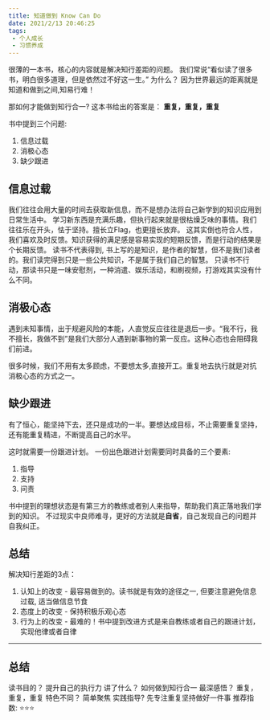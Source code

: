 ```yaml
---
title: 知道做到 Know Can Do
date: 2021/2/13 20:46:25
tags:
 - 个人成长
 - 习惯养成
---
```

很薄的一本书，核心的内容就是解决知行差距的问题。 我们常说“看似读了很多书，明白很多道理，但是依然过不好这一生。” 为什么？ 因为世界最远的距离就是知道和做到之间,知易行难！

那如何才能做到知行合一? 这本书给出的答案是： **重复，重复，重复**

书中提到三个问题:
1. 信息过载
2. 消极心态
3. 缺少跟进

<!-- more -->

## 信息过载
我们往往会用大量的时间去获取新信息，而不是想办法将自己新学到的知识应用到日常生活中。
学习新东西是充满乐趣，但执行起来就是很枯燥乏味的事情。我们往往乐在开头，怯于坚持。擅长立Flag，也更擅长放弃。
这其实倒也符合人性，我们喜欢及时反馈。知识获得的满足感是容易实现的短期反馈，而是行动的结果是个长期反馈。
读书不代表得到, 书上写的是知识，是作者的智慧，但不是我们读者的。我们读完得到只是一些公共知识，不是属于我们自己的智慧。
只读书不行动，那读书只是一味安慰剂，一种消遣、娱乐活动，和刷视频，打游戏其实没有什么不同。

## 消极心态
遇到未知事情，出于规避风险的本能，人直觉反应往往是退后一步。“我不行，我不擅长，我做不到”是我们大部分人遇到新事物的第一反应。这种心态也会阻碍我们前进。

很多时候，我们不用有太多顾虑，不要想太多,直接开工。重复地去执行就是对抗消极心态的方式之一。

## 缺少跟进
有了恒心，能坚持下去，还只是成功的一半。要想达成目标，不止需要重复坚持，还有能重复精进，不断提高自己的水平。

这时就需要一份跟进计划。 一份出色跟进计划需要同时具备的三个要素:
1. 指导
2. 支持
3. 问责

书中提到的理想状态是有第三方的教练或者别人来指导，帮助我们真正落地我们学到的知识。
不过现实中良师难寻，更好的方法就是**自省**，自己发现自己的问题并自我纠正。

## 总结
解决知行差距的3点：
1. 认知上的改变 - 最容易做到的。读书就是有效的途径之一, 但要注意避免信息过载, 适当做信息节食
2. 态度上的改变 - 保持积极乐观心态
3. 行为上的改变 - 最难的！书中提到改进方式是来自教练或者自己的跟进计划，实现他律或者自律

---
## 总结
读书目的？ 提升自己的执行力
讲了什么？ 如何做到知行合一
最深感悟？ 重复，重复，重复
特色不同？ 简单聚焦
实践指导?  先专注重复坚持做好一件事
推荐指数:  ⭐️⭐️⭐️ 
